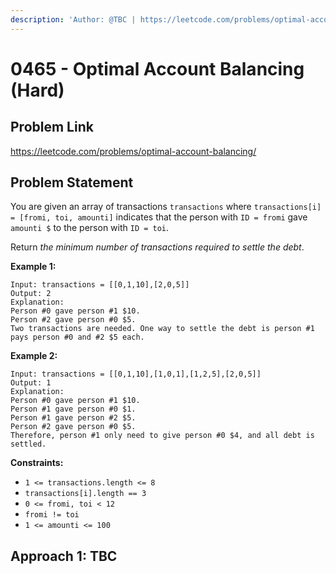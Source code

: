 ```yaml
---
description: 'Author: @TBC | https://leetcode.com/problems/optimal-account-balancing/'
---
```


# 0465 - Optimal Account Balancing (Hard)

## Problem Link

https://leetcode.com/problems/optimal-account-balancing/

## Problem Statement

You are given an array of transactions `transactions` where `transactions[i] = [fromi, toi, amounti]` indicates that the person with `ID = fromi` gave `amounti $` to the person with `ID = toi`.

Return _the minimum number of transactions required to settle the debt_.

**Example 1:**

```
Input: transactions = [[0,1,10],[2,0,5]]
Output: 2
Explanation:
Person #0 gave person #1 $10.
Person #2 gave person #0 $5.
Two transactions are needed. One way to settle the debt is person #1 pays person #0 and #2 $5 each.
```

**Example 2:**

```
Input: transactions = [[0,1,10],[1,0,1],[1,2,5],[2,0,5]]
Output: 1
Explanation:
Person #0 gave person #1 $10.
Person #1 gave person #0 $1.
Person #1 gave person #2 $5.
Person #2 gave person #0 $5.
Therefore, person #1 only need to give person #0 $4, and all debt is settled.
```

**Constraints:**

- `1 <= transactions.length <= 8`
- `transactions[i].length == 3`
- `0 <= fromi, toi < 12`
- `fromi != toi`
- `1 <= amounti <= 100`

## Approach 1: TBC
